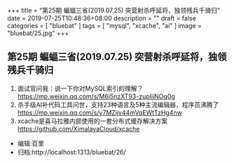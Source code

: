 +++
title = "第25期 蝙蝠三省(2019.07.25) 突营射杀呼延将，独领残兵千骑归"
date = 2019-07-25T10:48:36+08:00
description = ""
draft = false
categories = [
    "bluebat"
]
tags = [
    "mysql",
    "xcache",
    "ai"
]
image = "bluebat/25.jpg"
+++

## 第25期 蝙蝠三省(2019.07.25) 突营射杀呼延将，独领残兵千骑归

1. 面试官问我：说一下你对MySQL索引的理解？ https://mp.weixin.qq.com/s/M6i5nzXT93-zupIiiNOq0g
2. 杀手级AI补代码工具问世，支持23种语言及5种主流编辑器，程序员沸腾了 https://mp.weixin.qq.com/s/y7MZijv44mVqEWtTzHg4nw
3. xcache是喜马拉雅内部使用的一套分布式缓存解决方案 https://github.com/XimalayaCloud/xcache

- 编辑:百里
- 归档:http://localhost:1313/bluebat/26/